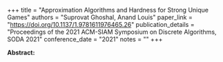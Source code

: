 +++
title = "Approximation Algorithms and Hardness for Strong Unique Games"
authors = "Suprovat Ghoshal, Anand Louis"
paper_link = "https://doi.org/10.1137/1.9781611976465.26"
publication_details = "Proceedings of the 2021 ACM-SIAM Symposium on Discrete Algorithms,  SODA 2021"
conference_date = "2021"
notes = ""
+++

<b>Abstract:</b>
